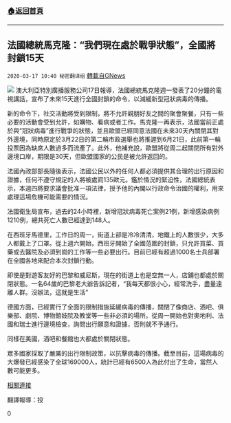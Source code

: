 ###  [:house:返回首頁](https://github.com/ourhimalayas/txt)
---

## 法國總統馬克隆：“我們現在處於戰爭狀態”，全國將封鎖15天
`2020-03-17 10:40 秘密翻译组` [轉載自GNews](https://gnews.org/zh-hant/143366/)

![](https://s3-ap-northeast-1.amazonaws.com/news.guo.offload.media/wp-content/uploads/2020/03/17103803/%E6%B3%95%E5%9B%BD%E6%80%BB%E7%BB%9F%E9%A9%AC%E5%85%8B%E9%9A%86%E5%85%A8%E5%9B%BD%E5%B0%86%E5%B0%81%E9%94%8115%E5%A4%A9.jpg)
澳大利亞特別廣播服務公司17日報導，法國總統馬克隆週一發表了20分鐘的電視講話，宣布了未來15天進行全國封鎖的命令，以減緩新型冠狀病毒的傳播。

新的命令下，社交活動將受到限制，將不允許親朋好友之間的聚會聚餐，只有一些必要的活動會受到允許，如購物、看病或者工作。馬克隆一再表示，法國當前正處於與“冠狀病毒”進行戰爭的狀態，並且歐盟已經同意法國在未來30天內關閉其對外邊境，同時原定於3月22日的第二輪市政選舉也將推遲到6月21日，此前第一輪投票因為缺席人數過多而流產了。此外，他補充說，歐盟將從周二起關閉所有對外邊境口岸，期限是30天，但歐盟國家的公民是被允許返回的。

法國內政部部長隨後表示，法國公民以外的任何人都必須提供其合理的出行原因和證據，任何不遵守規定的人將被處罰135歐元。鑑於情況的緊迫性，法國總統表示，本週四將要求議會批准一項法律，授予他的內閣以行政命令治國的權利，用來處理這場危機可能需要的情況。

法國衛生局宣布，過去的24小時裡，新增冠狀病毒死亡案例21例，新增感染病例1210例，總共死亡人數已經達到148人。

在西班牙馬德里，工作日的周一，街道上卻是冷冷清清，地鐵上的人數很少，大多人都戴上了口罩。從上週六開始，西班牙開始了全國范圍的封鎖，只允許買菜、買藥或去醫院及必須到崗的工作等一些必要出行。目前已經有超過1000名士兵部署在全國各地來配合本次封鎖行動。

即使是對遊客友好的巴黎和威尼斯，現在的街道上也是空無一人，店鋪也都處於關閉狀態。一名64歲的巴黎老大爺告訴記者，“我每天都很小心，經常洗手，盡量遠離人群。沒辦法，這就是生活”

德國方面，已經實行了全面的限制措施延緩病毒的傳播，關閉了像商店、酒吧、俱樂部、劇院、博物館妓院及教堂等一些非必須的場所。從周一開始也對奧地利、法國和瑞士進行邊境檢查，詢問出行願意和證據，否則就不予通行。

同樣在美國，酒吧和餐館也大都處於關閉狀態。

眾多國家採取了嚴厲的出行限制政策，以抗擊病毒的傳播。截至目前，這場病毒的大爆發已經感染了全球169000人，統計已經有6500人為此付出了生命，當然人數可能更多。

[相關連接](https://www.sbs.com.au/news/we-re-at-war-france-imposes-15-day-lockdown-as-eu-set-to-shut-borders)

翻譯報導：投

0
